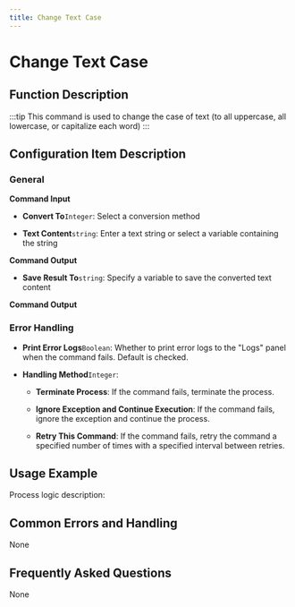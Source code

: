 ```yaml
---
title: Change Text Case
---
```


# Change Text Case

## Function Description

:::tip 
This command is used to change the case of text (to all uppercase, all lowercase, or capitalize each word)
:::

## Configuration Item Description

### General

**Command Input**

- **Convert To**`Integer`: Select a conversion method

- **Text Content**`string`: Enter a text string or select a variable containing the string


**Command Output**

- **Save Result To**`string`: Specify a variable to save the converted text content


**Command Output**

### Error Handling

- **Print Error Logs**`Boolean`: Whether to print error logs to the "Logs" panel when the command fails. Default is checked. 

- **Handling Method**`Integer`:

    - **Terminate Process**: If the command fails, terminate the process.

    - **Ignore Exception and Continue Execution**: If the command fails, ignore the exception and continue the process.

    - **Retry This Command**: If the command fails, retry the command a specified number of times with a specified interval between retries.

## Usage Example

Process logic description:

## Common Errors and Handling

None

## Frequently Asked Questions

None

